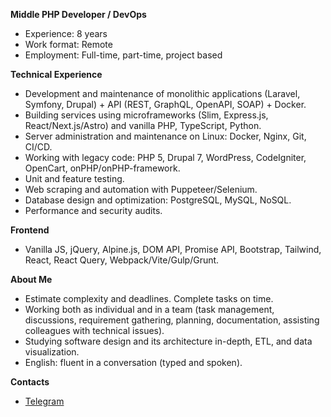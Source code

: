**Middle PHP Developer / DevOps**
- Experience: 8 years
- Work format: Remote
- Employment: Full-time, part-time, project based

**Technical Experience**
- Development and maintenance of monolithic applications (Laravel, Symfony, Drupal) + API (REST, GraphQL, OpenAPI, SOAP) + Docker.
- Building services using microframeworks (Slim, Express.js, React/Next.js/Astro) and vanilla PHP, TypeScript, Python.
- Server administration and maintenance on Linux: Docker, Nginx, Git, CI/CD.
- Working with legacy code: PHP 5, Drupal 7, WordPress, CodeIgniter, OpenCart, onPHP/onPHP-framework.
- Unit and feature testing.
- Web scraping and automation with Puppeteer/Selenium.
- Database design and optimization: PostgreSQL, MySQL, NoSQL.
- Performance and security audits.

**Frontend**
- Vanilla JS, jQuery, Alpine.js, DOM API, Promise API, Bootstrap, Tailwind, React, React Query, Webpack/Vite/Gulp/Grunt.

**About Me**
- Estimate complexity and deadlines. Complete tasks on time.
- Working both as individual and in a team (task management, discussions, requirement gathering, planning, documentation, assisting colleagues with technical issues).
- Studying software design and its architecture in-depth, ETL, and data visualization.
- English: fluent in a conversation (typed and spoken).

**Contacts**
- [Telegram](https://t.me/html666)